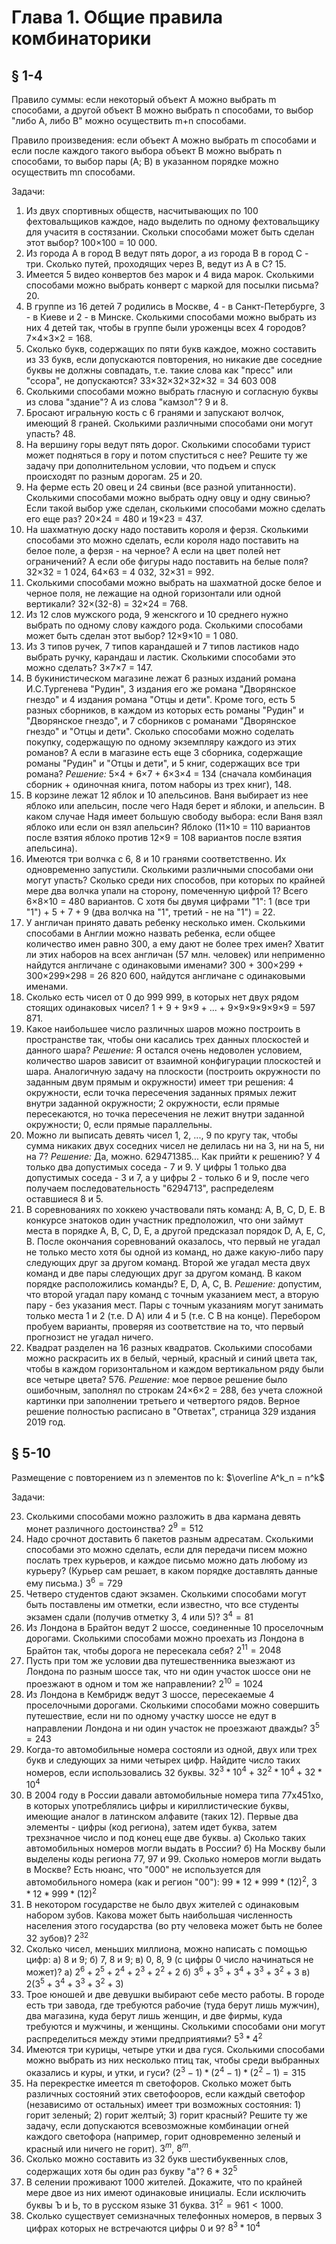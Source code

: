 # Глава 1. Общие правила комбинаторики

## § 1-4

Правило суммы: если некоторый объект А можно выбрать m способами, а другой объект B можно выбрать n способами, то выбор "либо А, либо B" можно осуществить m+n способами.

Правило произведения: если объект А можно выбрать m способами и если после каждого такого выбора объект B можно выбрать n способами, то выбор пары (A; B) в указанном порядке можно осуществить mn способами.

Задачи:

1. Из двух спортивных обществ, насчитывающих по 100 фехтовальщиков каждое, надо выделить по одному фехтовальщику для учаситя в состязании. Скольки способами может быть сделан этот выбор? 100×100 = 10 000.
1. Из города А в город B ведут пять дорог, а из города B в город C - три. Сколько путей, проходящих через B, ведут из А в C? 15.
1. Имеется 5 видео конвертов без марок и 4 вида марок. Сколькими способами можно выбрать конверт с маркой для посылки письма? 20.
1. В группе из 16 детей 7 родились в Москве, 4 - в Санкт-Петербурге, 3 - в Киеве и 2 - в Минске. Сколькими способами можно выбрать из них 4 детей так, чтобы в группе были уроженцы всех 4 городов? 7×4×3×2 = 168.
1. Сколько букв, содержащих по пяти букв каждое, можно составить из 33 букв, если допускаются повторения, но никакие две соседние буквы не должны совпадать, т.е. такие слова как "пресс" или "ссора", не допускаются? 33×32×32×32×32 = 34 603 008
1. Сколькими способами можно выбрать гласную и согласную буквы из слова "здание"? А из слова "камзол"? 9 и 8.
1. Бросают игральную кость с 6 гранями и запускают волчок, имеющий 8 граней. Сколькими различными способами они могут упасть? 48.
1. На вершину горы ведут пять дорог. Сколькими способами турист может подняться в гору и потом спуститься с нее? Решите ту же задачу при дополнительном условии, что подъем и спуск происходят по разным дорогам. 25 и 20.
1. На ферме есть 20 овец и 24 свиньи (все разной упитанности). Сколькими способами можно выбрать одну овцу и одну свинью? Если такой выбор уже сделан, сколькими способами можно сделать его еще раз? 20×24 = 480 и 19×23 = 437.
1. На шахматную доску надо поставить короля и ферзя. Сколькими способами это можно сделать, если короля надо поставить на белое поле, а ферзя - на черное? А если на цвет полей нет ограничений? А если обе фигуры надо поставить на белые поля? 32×32 = 1 024, 64×63 = 4 032, 32×31 = 992.
1. Сколькими способами можно выбрать на шахматной доске белое и черное поля, не лежащие на одной горизонтали или одной вертикали? 32×(32-8) = 32×24 = 768.
1. Из 12 слов мужского рода, 9 женскгого и 10 среднего нужно выбрать по одному слову каждого рода. Сколькими способами может быть сделан этот выбор? 12×9×10 = 1 080.
1. Из 3 типов ручек, 7 типов карандашей и 7 типов ластиков надо выбрать ручку, карандаш и ластик. Сколькими способами это можно сделать? 3×7×7 = 147.
1. В букинистическом магазине лежат 6 разных изданий романа И.С.Тургенева "Рудин", 3 издания его же романа "Дворянское гнездо" и 4 издания романа "Отцы и дети". Кроме того, есть 5 разных сборников, в каждом из которых есть романы "Рудин" и "Дворянское гнездо", и 7 сборников с романами "Дворянское гнездо" и "Отцы и дети". Сколько способами можно соделать покупку, содержащую по одному экземпляру каждого из этих романов? А если в магазине есть еще 3 сборника, содержащие романы "Рудин" и "Отцы и дети", и 5 книг, содержащих все три романа? *Решение:* 5×4 + 6×7 + 6×3×4 = 134 (сначала комбинация сборник + одиночная книга, потом наборы из трех книг), 148.
1. В корзине лежат 12 яблок и 10 апельсинов. Ваня выбирает из нее яблоко или апельсин, после чего Надя берет и яблоки, и апельсин. В каком случае Надя имеет большую свободу выбора: если Ваня взял яблоко или если он взял апельсин? Яблоко (11×10 = 110 вариантов после взятия яблоко против 12×9 = 108 вариантов после взятия апельсина).
1. Имеются три волчка с 6, 8 и 10 гранями соответственно. Их одновременно запустили. Сколькими различными способами они могут упасть? Сколько среди них способов, при которых по крайней мере два волчка упали на сторону, помеченную цифрой 1? Всего 6×8×10 = 480 вариантов. С хотя бы двумя цифрами "1": 1 (все три "1") + 5 + 7 + 9 (два волчка на "1", третий - не на "1") = 22.
1. У англичан принято давать ребенку несколько имен. Сколькими способами в Англии можно назвать ребенка, если общее количество имен равно 300, а ему дают не более трех имен? Хватит ли этих наборов на всех англичан (57 млн. человек) или неприменно найдутся англичане с одинаковыми именами? 300 + 300×299 + 300×299×298 = 26 820 600, найдутся англичане с одинаковыми именами.
1. Сколько есть чисел от 0 до 999 999, в которых нет двух рядом стоящих одинаковых чисел? 1 + 9 + 9×9 + ... + 9×9×9×9×9×9 = 597 871.
1. Какое наибольшее число различных шаров можно построить в пространстве так, чтобы они касались трех данных плоскостей и данного шара? *Решение:* Я остался очень недоволен условием, количество шаров зависит от взаимной конфигурации плоскостей и шара. Аналогичную задачу на плоскости (построить окружности по заданным двум прямым и окружности) имеет три решения: 4 окружности, если точка пересечения заданных прямых лежит внутри заданной окружности; 2 окружности, если прямые пересекаются, но точка пересечения не лежит внутри заданной окружности; 0, если прямые параллельны.
1. Можно ли выписать девять чисел 1, 2, ..., 9 по кругу так, чтобы сумма никаких двух соседних чисел не делилась ни на 3, ни на 5, ни на 7? *Решение:* Да, можно. 629471385... Как прийти к решению? У 4 только два допустимых соседа - 7 и 9. У цифры 1 только два допустимых соседа - 3 и 7, а у цифры 2 - только 6 и 9, после чего получаем последовательность "6294713", распределеям оставшиеся 8 и 5.
1. В соревнованиях по хоккею участвовали пять команд: A, B, C, D, E. В конкурсе знатоков один участник предположил, что они займут места в порядке A, B, C, D, E, а другой предсказал порядок D, A, E, C, B. После окончания соревнований оказалось, что первый не угадал не только место хотя бы одной из команд, но даже какую-либо пару следующих друг за другом команд. Второй же угадал места двух команд и две пары следующих друг за другом команд. В каком порядке расположились команды? E, D, A, C, B. *Решение:* допустим, что второй угадал пару команд с точным указанием мест, а вторую пару - без указания мест. Пары с точным указаниям могут занимать только места 1 и 2 (т.е. D A) или 4 и 5 (т.е. C B на конце). Перебором пробуем варианты, проверяя из соответствие на то, что первый прогнозист не угадал ничего.
1. Квадрат разделен на 16 разных квадратов. Сколькими способами можно раскрасить их в белый, черный, красный и синий цвета так, чтобы в каждом горизонтальном и каждом вертикальном ряду были все четыре цвета? 576. *Решение:* мое первое решение было ошибочным, заполнял по строкам 24×6×2 = 288, без учета сложной картинки при заполнении третьего и четвертого рядов. Верное решение полностью расписано в "Ответах", страница 329 издания 2019 год.

## § 5-10

Размещение с повторением из n элементов по k: $\overline A^k_n = n^k$

Задачи:

23. Сколькими способами можно разложить в два кармана девять монет различного достоинства? $2^9 = 512$
24. Надо срочнот доставить 6 пакетов разным адресатам. Сколькими способами это можно сделать, если для передачи писем можно послать трех курьеров, и каждое письмо можно дать любому из курьеру? (Курьер сам решает, в каком порядке доставлять данные ему письма.) $3^6 = 729$
25. Четверо студентов сдают экзамен. Сколькими способами могут быть поставлены им отметки, если известно, что все студенты экзамен сдали (получив отметку 3, 4 или 5)? $3^4 = 81$
26. Из Лондона в Брайтон ведут 2 шоссе, соединенные 10 проселочным дорогами. Сколькими способами можно проехать из Лондона в Брайтон так, чтобы дорога не пересекала себя? $2^{11} = 2048$
27. Пусть при том же условии два путешественника выезжают из Лондона по разным шоссе так, что ни один участок шоссе они не проезжают в одном и том же направлении? $2^{10} = 1024$
28. Из Лондона в Кембридж ведут 3 шоссе, пересекаемые 4 проселочными дорогами. Сколькими способами можно совершить путешествие, если ни по одному участку шоссе не едут в направлении Лондона и ни один участок не проезжают дважды? $3^5 = 243$
29. Когда-то автомобильные номера состояли из одной, двух или трех букв и следующих за ними четырех цифр. Найдите число таких номеров, если использовались 32 буквы. $32^3*10^4 + 32^2*10^4 + 32*10^4$
30. В 2004 году в России давали автомобильные номера типа 77х451хо, в которых употреблялись цифры и кириллистические буквы, имеющие аналог в латинском алфавите (таких 12). Первые два элементы - цифры (код региона), затем идет буква, затем трехзначное число и под конец еще две буквы. а) Сколько таких автомобильных номеров могли выдать в России? б) На Москву были выделены коды региона 77, 97 и 99. Сколько номеров могли выдать в Москве? Есть нюанс, что "000" не используется для автомобильного номера (как и регион "00"): $99*12*999*(12)^2$, $3*12*999*(12)^2$
31. В некотором государстве не было двух жителей с одинаковым набором зубов. Какова может быть наибольшая численность населения этого государства (во рту человека может быть не более 32 зубов)? $2^{32}$
32. Сколько чисел, меньших миллиона, можно написать с помощью цифр: а) 8 и 9; б) 7, 8 и 9; в) 0, 8, 9 (с цифры 0 число начинаться не может)? а) $2^6 + 2^5 + 2^4 + 2^3 + 2^2 + 2$ б) $3^6 + 3^5 + 3^4 + 3^3 + 3^2 + 3$ в) $2(3^5 + 3^4 + 3^3 + 3^2 + 3)$
33. Трое юношей и две девушки выбирают себе место работы. В городе есть три завода, где требуются рабочие (туда берут лишь мужчин), два магазина, куда берут лишь женщин, и две фирмы, куда требуются и мужчины, и женщины. Сколькими способами они могут распределиться между этими предприятиями? $5^3*4^2$
34. Имеются три курицы, четыре утки и два гуся. Сколькими способами можно выбрать из них несколько птиц так, чтобы среди выбранных оказались и куры, и утки, и гуси? $(2^3-1)*(2^4-1)*(2^2-1) = 315$
35. На перекрестке имеется m светофоров. Сколько может быть различных состояний этих светофооров, если каждый светофор (независимо от остальных) имеет три возможных состояния: 1) горит зеленый; 2) горит желтый; 3) горит красный? Решите ту же задачу, если допускаются всевозможные комбинации огней каждого светофора (например, горит одновременно зеленый и красный или ничего не горит). $3^m$, $8^m$.
36. Сколько можно составить из 32 букв шестибуквенных слов, содержащих хотя бы один раз букву "а"? $6*32^5$
37. В селении проживают 1000 жителей. Докажите, что по крайней мере двое из них имеют одинаковые инициалы. Если исключить буквы Ъ и Ь, то в русском языке 31 буква. $31^2 = 961 < 1000$.
38. Сколько существует семизначных телефонных номеров, в первых 3 цифрах которых не встречаются цифры 0 и 9? $8^3*10^4$

